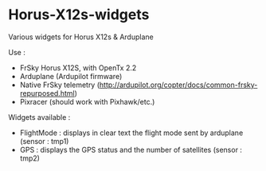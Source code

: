 # Horus-X12s-widgets
Various widgets for Horus X12s &amp; Arduplane

Use : 
- FrSky Horus X12S, with OpenTx 2.2
- Arduplane (Ardupilot firmware)
- Native FrSky telemetry (http://ardupilot.org/copter/docs/common-frsky-repurposed.html)
- Pixracer (should work with Pixhawk/etc.)

Widgets available : 
- FlightMode : displays in clear text the flight mode sent by arduplane (sensor : tmp1)
- GPS : displays the GPS status and the number of satellites (sensor : tmp2)
